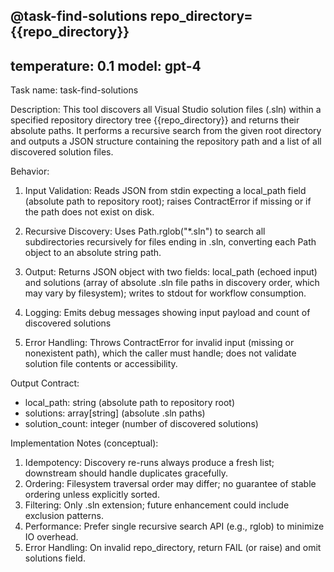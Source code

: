 @task-find-solutions repo_directory={{repo_directory}}
---
temperature: 0.1
model: gpt-4
---

Task name: task-find-solutions

Description:
This tool discovers all Visual Studio solution files (.sln) within a specified repository directory tree {{repo_directory}} and returns their absolute paths. It performs a recursive search from the given root directory and outputs a JSON structure containing the repository path and a list of all discovered solution files.

Behavior:

1. Input Validation: Reads JSON from stdin expecting a local_path field (absolute path to repository root); raises ContractError if missing or if the path does not exist on disk.

2. Recursive Discovery: Uses Path.rglob("*.sln") to search all subdirectories recursively for files ending in .sln, converting each Path object to an absolute string path.

3. Output: Returns JSON object with two fields: local_path (echoed input) and solutions (array of absolute .sln file paths in discovery order, which may vary by filesystem); writes to stdout for workflow consumption.

4. Logging: Emits debug messages showing input payload and count of discovered solutions

5. Error Handling: Throws ContractError for invalid input (missing or nonexistent path), which the caller must handle; does not validate solution file contents or accessibility.

Output Contract:
- local_path: string (absolute path to repository root)
- solutions: array[string] (absolute .sln paths)
- solution_count: integer (number of discovered solutions)

Implementation Notes (conceptual):
1. Idempotency: Discovery re-runs always produce a fresh list; downstream should handle duplicates gracefully.
2. Ordering: Filesystem traversal order may differ; no guarantee of stable ordering unless explicitly sorted.
3. Filtering: Only .sln extension; future enhancement could include exclusion patterns.
4. Performance: Prefer single recursive search API (e.g., rglob) to minimize IO overhead.
5. Error Handling: On invalid repo_directory, return FAIL (or raise) and omit solutions field.


